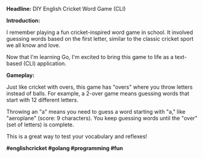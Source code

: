 **Headline:**  DIY English Cricket Word Game (CLI)

**Introduction:**

I remember playing a fun cricket-inspired word game in school. It involved guessing words based on the first letter, similar to the classic cricket sport we all know and love. 

Now that I'm learning Go, I'm excited to bring this game to life as a text-based (CLI) application. 

**Gameplay:**

Just like cricket with overs, this game has "overs" where you throw letters instead of balls. For example, a 2-over game means guessing words that start with 12 different letters.

Throwing an "a" means you need to guess a word starting with "a," like "aeroplane" (score: 9 characters). You keep guessing words until the "over" (set of letters) is complete.

This is a great way to test your vocabulary and reflexes!

**#englishcricket #golang #programming #fun**

